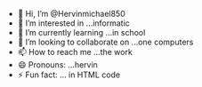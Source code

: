 - 👋 Hi, I’m @Hervinmichael850
- 👀 I’m interested in ...informatic
- 🌱 I’m currently learning ...in school
- 💞️ I’m looking to collaborate on ...one computers 
- 📫 How to reach me ...the work
- 😄 Pronouns: ...hervin 
- ⚡ Fun fact: ...
in HTML code 
<!---
Hervinmichael850/Hervinmichael850 is a ✨ special ✨ repository because its `README.md` (this file) appears on your GitHub profile.
You can click the Preview link to take a look at your changes.
--->
